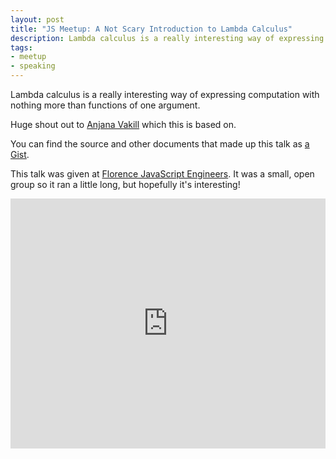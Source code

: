 ```yaml
---
layout: post
title: "JS Meetup: A Not Scary Introduction to Lambda Calculus"
description: Lambda calculus is a really interesting way of expressing computation with nothing more than functions of one argument.
tags:
- meetup
- speaking
---
```


Lambda calculus is a really interesting way of expressing computation with nothing more than functions of one argument.

Huge shout out to [Anjana Vakill](https://www.youtube.com/watch?v=7BsfMMYvGaU&t=2s) which this is based on.

You can find the source and other documents that made up this talk as [a Gist](https://gist.github.com/iamvery/64735212135da5c899881f6ec234c759).

This talk was given at [Florence JavaScript Engineers](https://www.meetup.com/Florence-Javascript-Engineers/).
It was a small, open group so it ran a little long, but hopefully it's interesting!

<iframe width="100%" height="400" src="https://www.youtube.com/embed/l3YKDCucHqA" frameborder="0" allowfullscreen></iframe>
